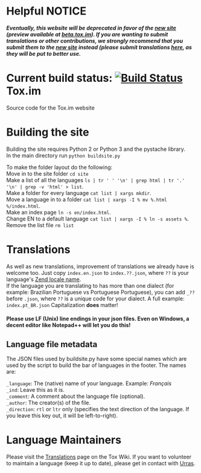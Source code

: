 Helpful
NOTICE
==================

***Eventually, this website will be deprecated in favor of the [new site](https://github.com/pwnsdx/Tox-Website) (preview available at [beta.tox.im](https://beta.tox.im)). If you are wanting to submit translations or other contributions, we _strongly_ recommend that you submit them to the [new site](https://github.com/pwnsdx/Tox-Website) instead (please submit translations [here](https://www.transifex.com/projects/p/tox-website-next/), as they will be put to better use.***

**Current build status:** 
[![Build Status](https://travis-ci.org/Tox/Tox-Website.svg)](https://travis-ci.org/Tox/Tox-Website)
Tox.im
==================

Source code for the Tox.im website

Building the site
=================

Building the site requires Python 2 or Python 3 and the pystache library.  
In the main directory run ``python buildsite.py``

To make the folder layout do the following:  
Move in to the site folder ``cd site``  
Make a list of all the languages ``ls | tr ' ' '\n' | grep html | tr '.' '\n' | grep -v 'html' > list``.  
Make a folder for every language ``cat list | xargs mkdir``.  
Move a language in to a folder ``cat list | xargs -I % mv %.html %/index.html``.  
Make an index page ``ln -s en/index.html``. 
<br/>
Change EN to a default language ``cat list | xargs -I % ln -s assets %``.
<br/>
Remove the list file ``rm list``  

Translations
============

As well as new translations, improvement of translations we already have is welcome too. Just copy ``index.en.json`` to ``index.??.json``, where ``??`` is your language's [Zend locale name](http://framework.zend.com/manual/1.9/en/zend.locale.appendix.html).  
If the language you are translating to has more than one dialect (for example: Brazilian Portuguese vs Portuguese Portuguese), you can add ``_??`` before ``.json``, where ``??`` is a unique code for your dialect. A full example: ``index.pt_BR.json`` Capitalization **does** matter!

#### Please **use LF (Unix) line endings in your json files**. Even on Windows, a decent editor like Notepad++ will let you do this!

Language file metadata
----------------------

The JSON files used by buildsite.py have some special names which are used by the script to build the bar of languages in the footer. The names are:

``_language``: The (native) name of your language. Example: *Français*  
``_ind``: Leave this as it is.  
``_comment``: A comment about the language file (optional).  
``_author``: The creator(s) of the file.  
``_direction``: ``rtl`` or ``ltr`` only (specifies the text direction of the language. If you leave this key out, it will be left-to-right).

Language Maintainers
====================
Please visit the [Translations](https://wiki.tox.im/Translations) page on the Tox Wiki. If you want to volunteer to maintain a language (keep it up to date), please get in contact with [Urras](https://wiki.tox.im/User:Urras).
